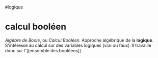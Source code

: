 #logique
# calcul booléen

_Algèbre de Boole_, ou _Calcul Booléen_.
Approche algébrique de la **logique**.
S'intéresse au calcul sur des variables logiques (vrai ou faux).
Il travaille donc sur l'[[ensemble des booléens]]


